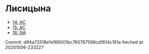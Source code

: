 # Лисицына
- [14: AC](14.md)
- [15: AC](15.md)
- [16: NA](16.md)

Commit: d94a73318e1e189001bc765767598cd1614c161e
 fetched at: 20201006-233227
